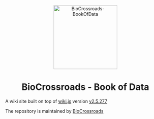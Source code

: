 <div align="center">

<img src="https://biocrossroads.com/wp-content/uploads/2020/03/BioCrossroads-logo.png" alt="BioCrossroads-BookOfData" width="200" />

# BioCrossroads - Book of Data
</div>

A wiki site built on top of [wiki.js](https://js.wiki/) version [v2.5.277](https://github.com/requarks/wiki/releases/tag/v2.5.277)

The repository is maintained by [BioCrossroads](https://biocrossroads.com/)


